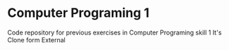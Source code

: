 # Computer Programing 1

Code repository for previous exercises in Computer Programing skill 1
It's Clone form External
